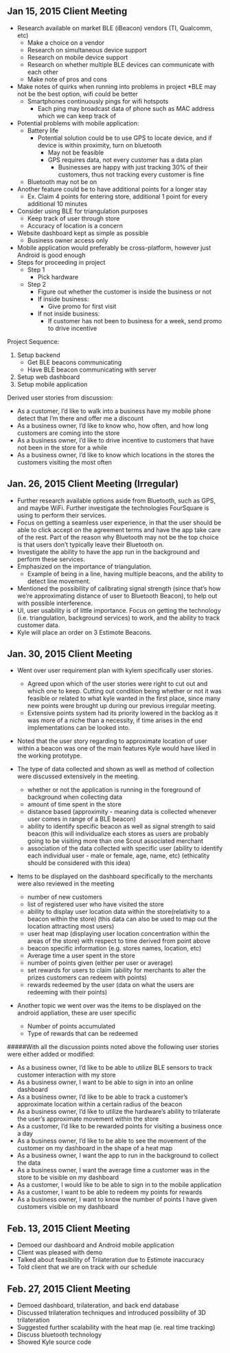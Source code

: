 

Jan 15, 2015 Client Meeting
---------------------------
* Research available on market BLE (iBeacon) vendors (TI, Qualcomm, etc)
    * Make a choice on a vendor
    * Research on simultaneous device support
    * Research on mobile device support
    * Research on whether multiple BLE devices can communicate with each other
    * Make note of pros and cons
* Make notes of quirks when running into problems in project
*BLE may not be the best option, wifi could be better
    * Smartphones continuously pings for wifi hotspots
        * Each ping may broadcast data of phone such as MAC address which we can keep track of
* Potential problems with mobile application:
    * Battery life
        * Potential solution could be to use GPS to locate device, and if device is within proximity, turn on bluetooth
            * May not be feasible
            * GPS requires data, not every customer has a data plan
                * Businesses are happy with just tracking 30% of their customers, thus not tracking every customer is fine
    * Bluetooth may not be on
* Another feature could be to have additional points for a longer stay
    * Ex. Claim 4 points for entering store, additional 1 point for every additional 10 minutes
* Consider using BLE for triangulation purposes
    * Keep track of user through store
    * Accuracy of location is a concern
* Website dashboard kept as simple as possible
    * Business owner access only
* Mobile application would preferably be cross-platform, however just Android is good enough
* Steps for proceeding in project
    * Step 1
        * Pick hardware
    * Step 2
        * Figure out whether the customer is inside the business or not
        * If inside business:
            * Give promo for first visit
        * If not inside business:
            * If customer has not been to business for a week, send promo to drive incentive

Project Sequence:

1. Setup backend
    * Get BLE beacons communicating
    * Have BLE beacon communicating with server
2. Setup web dashboard
3. Setup mobile application

Derived user stories from discussion:

* As a customer, I&rsquo;d like to walk into a business have my mobile phone detect that I&rsquo;m there and offer me a discount
* As a business owner, I&rsquo;d like to know who, how often, and how long customers are coming into the store
* As a business owner, I&rsquo;d like to drive incentive to customers that have not been in the store for a while
* As a business owner, I&rsquo;d like to know which locations in the stores the customers visiting the most often



Jan. 26, 2015 Client Meeting (Irregular)
----------------------------------------
* Further research available options aside from Bluetooth, such as GPS, and maybe WiFi. Further investigate the technologies FourSquare is using to perform their services.
* Focus on getting a seamless user experience, in that the user should be able to click accept on the agreement terms and have the app take care of the rest. Part of the reason why Bluetooth may not be the top choice is that users don’t typically leave their Bluetooth on.
* Investigate the ability to have the app run in the background and perform these services.
* Emphasized on the importance of triangulation.
    * Example of being in a line, having multiple beacons, and the ability to detect line movement.
* Mentioned the possibility of calibrating signal strength (since that’s how we’re approximating distance of user to Bluetooth Beacon), to help out with possible interference.
* UI, user usability is of little importance. Focus on getting the technology (i.e. triangulation, background services) to work, and the ability to track customer data.
* Kyle will place an order on 3 Estimote Beacons.



Jan. 30, 2015 Client Meeting
-----------------------------
* Went over user requirement plan with kylem specifically user stories.
   * Agreed upon which of the user stories were right to cut out and which one to keep. Cutting out condition being whether or not it was feasible or related to what kyle wanted in the first place, since many new points were brought up during our previous irregular meeting.
	* Extensive points system had its priority lowered in the backlog as it was more of a niche than a necessity, if time arises in the end implementations can be looked into.

* Noted that the user story regarding to approximate location of user within a beacon was one of the main features Kyle would have liked in the working prototype.

* The type of data collected and shown as well as method of collection were discussed extensively in the meeting.
   * whether or not the application is running in the foreground of background when collecting data
	* amount of time spent in the store
	* distance based (approximity - meaning data is collected whenever user comes in range of a BLE beacon)
	* ability to identify specific beacon as well as signal strength to said beacon (this will individualize each stores as users are probably going to be visiting more than one Scout associated merchant
	* association of the data collected with specific user (ability to identify each individual user - male or female, age, name, etc) (ethicality should be considered with this idea)

* Items to be displayed on the dashboard specifically to the merchants were also reviewed in the meeting
	* number of new customers
	* list of registered user who have visited the store
	* ability to display user location data within the store(relativity to a beacon within the store) (this data can also be used to map out the location attracting most users)
	* user heat map (displaying user location concentration within the areas of the store) with respect to time derived from point above
	* beacon specific information (e.g. stores names, location, etc)
	* Average time a user spent in the store
	* number of points given (either per user or average)
	* set rewards for users to claim (ability for merchants to alter the prizes customers can redeem with points)
	* rewards redeemed by the user (data on what the users are redeeming with their points)

* Another topic we went over was the items to be displayed on the android appliation, these are user specific
	* Number of points accumulated
	* Type of rewards that can be redeemed

#####With all the discussion points noted above the following user stories were either added or modified:
   * As a business owner, I’d like to be able to utilize BLE sensors to track customer interaction with my store
   * As a business owner, I want to be able to sign in into an online dashboard
   * As a business owner, I’d like to be able to track a customer’s approximate location within a certain radius of the beacon
   * As a business owner, I’d like to utilize the hardware’s ability to trilaterate the user’s approximate movement within the store
   * As a customer, I’d like to be rewarded points for visiting a business once a day
   * As a business owner, I’d like to be able to see the movement of the customer on my dashboard in the shape of a heat map
   * As a business owner, I want the app to run in the 
background to collect the data
   * As a business owner, I want the average time a customer was in the store to be visible on my dashboard
   * As a customer, I would like to be able to sign in to the mobile application
   * As a customer, I want to be able to redeem my points for rewards
   * As a business owner, I want to know the number of points I have given customers visible on my dashboard



Feb. 13, 2015 Client Meeting
-----------------------------
* Demoed our dashboard and Android mobile application
* Client was pleased with demo
* Talked about feasibility of Trilateration due to Estimote inaccuracy
* Told client that we are on track with our schedule



Feb. 27, 2015 Client Meeting
-----------------------------
* Demoed dashboard, trilateration, and back end database
* Discussed trilateration techniques and introduced possibility of 3D trilateration
* Suggested further scalability with the heat map (ie. real time tracking)
* Discuss bluetooth technology
* Showed Kyle source code

